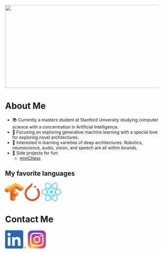 <img src="./intro.gif" width="1000" height="270">

# About Me
- :books: Currently a masters student at Stanford University studying computer science with a concentration in Artificial Intelligence.
- :flight_departure: Focusing on exploring generative machine learning with a special love for exploring novel architectures. 
- :mag_right: Interested in learning varieties of deep architectures. Robotics, neuroscience, audio, vision, and speech are all within bounds.
- :space_invader: Side projects for fun:
  - [miniChess]("")

## My favorite languages
<a href="https://www.tensorflow.org"><img src="./images/tensorflow.svg.png" width="60" height="60"></a>
<a href="https://pytorch.org"><img src="./images/pytorch.svg.png" width="50" height="60"></a>
<a href="https://react.dev"><img src="./images/reactjs.svg.png" width="67" height="60"></a>


# Contact Me
<a href="https://linkedin.com/jack-michaels"><img src="./images/linkedin.png" width="70" height="60"></a>
<a href="https://instagram.com/jackfm23"><img src="./images/instagram.svg.png" width="60" height="60"></a>
